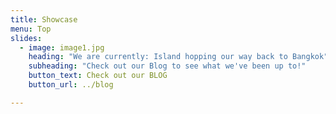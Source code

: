 ```yaml
---
title: Showcase
menu: Top
slides:
  - image: image1.jpg
    heading: "We are currently: Island hopping our way back to Bangkok"
    subheading: "Check out our Blog to see what we've been up to!"
    button_text: Check out our BLOG
    button_url: ../blog

---
```

